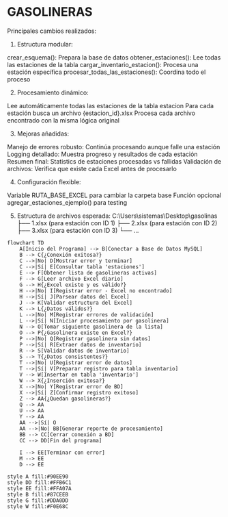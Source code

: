 # GASOLINERAS

Principales cambios realizados:
1. Estructura modular:

crear_esquema(): Prepara la base de datos
obtener_estaciones(): Lee todas las estaciones de la tabla
cargar_inventario_estacion(): Procesa una estación específica
procesar_todas_las_estaciones(): Coordina todo el proceso

2. Procesamiento dinámico:

Lee automáticamente todas las estaciones de la tabla estacion
Para cada estación busca un archivo {estacion_id}.xlsx
Procesa cada archivo encontrado con la misma lógica original

3. Mejoras añadidas:

Manejo de errores robusto: Continúa procesando aunque falle una estación
Logging detallado: Muestra progreso y resultados de cada estación
Resumen final: Statistics de estaciones procesadas vs fallidas
Validación de archivos: Verifica que existe cada Excel antes de procesarlo

4. Configuración flexible:

Variable RUTA_BASE_EXCEL para cambiar la carpeta base
Función opcional agregar_estaciones_ejemplo() para testing

5. Estructura de archivos esperada:
C:\Users\sistemas\Desktop\gasolinas\
├── 1.xlsx  (para estación con ID 1)
├── 2.xlsx  (para estación con ID 2)
├── 3.xlsx  (para estación con ID 3)
└── ...





```mermaid
flowchart TD
    A[Inicio del Programa] --> B[Conectar a Base de Datos MySQL]
    B --> C{¿Conexión exitosa?}
    C -->|No| D[Mostrar error y terminar]
    C -->|Sí| E[Consultar tabla 'estaciones']
    E --> F[Obtener lista de gasolineras activas]
    F --> G[Leer archivo Excel diario]
    G --> H{¿Excel existe y es válido?}
    H -->|No| I[Registrar error - Excel no encontrado]
    H -->|Sí| J[Parsear datos del Excel]
    J --> K[Validar estructura del Excel]
    K --> L{¿Datos válidos?}
    L -->|No| M[Registrar errores de validación]
    L -->|Sí| N[Iniciar procesamiento por gasolinera]
    N --> O[Tomar siguiente gasolinera de la lista]
    O --> P{¿Gasolinera existe en Excel?}
    P -->|No| Q[Registrar gasolinera sin datos]
    P -->|Sí| R[Extraer datos de inventario]
    R --> S[Validar datos de inventario]
    S --> T{¿Datos consistentes?}
    T -->|No| U[Registrar error de datos]
    T -->|Sí| V[Preparar registro para tabla inventario]
    V --> W[Insertar en tabla 'inventario']
    W --> X{¿Inserción exitosa?}
    X -->|No| Y[Registrar error de BD]
    X -->|Sí| Z[Confirmar registro exitoso]
    Z --> AA{¿Quedan gasolineras?}
    Q --> AA
    U --> AA
    Y --> AA
    AA -->|Sí| O
    AA -->|No| BB[Generar reporte de procesamiento]
    BB --> CC[Cerrar conexión a BD]
    CC --> DD[Fin del programa]
    
    I --> EE[Terminar con error]
    M --> EE
    D --> EE
``` 
    style A fill:#90EE90
    style DD fill:#FFB6C1
    style EE fill:#FFA07A
    style B fill:#87CEEB
    style G fill:#DDA0DD
    style W fill:#F0E68C
 
